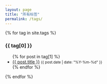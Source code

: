 ```yaml
---
layout: page
title: "所有标签"
permalink: /tags/
---
```


<!-- 遍历所有标签并显示对应文章 -->
{% for tag in site.tags %}
  <h3 id="{{ tag[0] }}">{{ tag[0] }}</h3>  <!-- 标签名 -->
  <ul>
    {% for post in tag[1] %}
      <li>
        <a href="{{ post.url }}">{{ post.title }}</a>  <!-- 文章链接 -->
        <small>{{ post.date | date: "%Y-%m-%d" }}</small>  <!-- 发布日期 -->
      </li>
    {% endfor %}
  </ul>
{% endfor %}